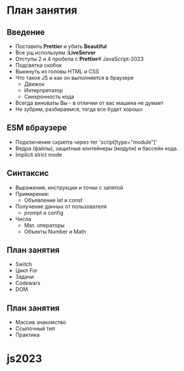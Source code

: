 # План занятия 
## Введение 
- Поставить **Prettier** и убить **Beautiful** 
- Все ущ используем **:LiveServer**
- Отступы 2 и 4 пробела с **Prettier**# JavaScript-2023
- Подсветка скобок
- Выкинуть из головы HTML и CSS
- Что такое JS и как он выполняется в браузере
  - Движок
  - Интерпретатор
  - Синхронность кода
- Всегда виноваты Вы - в отличии от вас машина не думает
- Не зубрим, разбираемся, тогда все будет хорошо

## ESM вбраузере

- Подключение  скрипта через тег 'script[type="module"]'
- Ведра (файлы), защитные контейнеры (модули) и бассейн кода.
- Implicit strict mode

## Синтаксис

- Выражения, инструкции и точки с запятой
- Примирение: 
  - Объявление let и const 
- Получение данных от пользователя
  - prompt и config
- Числа 
  - Мат. операторы 
  - Объекты Number и Math


## План занятия 

- Switch
- Цикл For
- Задачи
- Codewars
- DOM

## План занятия 
- Массив знакомство
- Ссылочный тип
- Практика


# js2023
